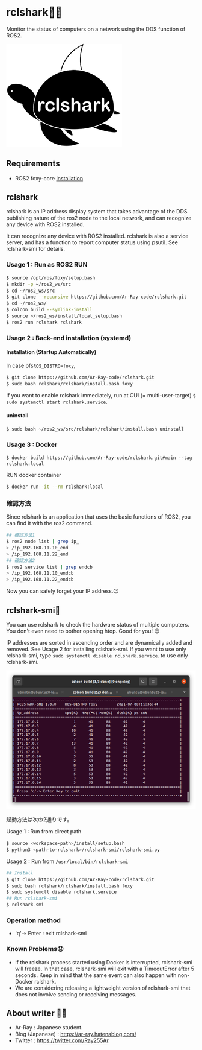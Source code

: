 # rclshark:turtle::shark:

Monitor the status of computers on a network using the DDS function of ROS2.

<img src="images_for_readme/rclshark_swim.png" alt="rclshark_swim" style="zoom: 33%;" />

## Requirements

- ROS2 foxy-core [Installation](https://docs.ros.org/en/foxy/Installation.html)

## rclshark

rclshark is an IP address display system that takes advantage of the DDS publishing nature of the ros2 node to the local network, and can recognize any device with ROS2 installed.

It can recognize any device with ROS2 installed. rclshark is also a service server, and has a function to report computer status using psutil. See rclshark-smi for details.


### Usage 1 : Run as ROS2 RUN

```bash
$ source /opt/ros/foxy/setup.bash
$ mkdir -p ~/ros2_ws/src
$ cd ~/ros2_ws/src
$ git clone --recursive https://github.com/Ar-Ray-code/rclshark.git
$ cd ~/ros2_ws/
$ colcon build --symlink-install
$ source ~/ros2_ws/install/local_setup.bash
$ ros2 run rclshark rclshark
```

### Usage 2 : Back-end installation (systemd)

#### Installation (Startup Automatically)

In case of`$ROS_DISTRO=foxy`,

```bash
$ git clone https://github.com/Ar-Ray-code/rclshark.git
$ sudo bash rclshark/rclshark/install.bash foxy
```

If you want to enable rclshark immediately, run at CUI (= multi-user-target) `$ sudo systemctl start rclshark.service`.

#### uninstall

```bash
$ sudo bash ~/ros2_ws/src/rclshark/rclshark/install.bash uninstall
```

### Usage 3 : Docker

```text
$ docker build https://github.com/Ar-Ray-code/rclshark.git#main --tag rclshark:local
```

RUN docker container
```bash
$ docker run -it --rm rclshark:local
```

### 確認方法

Since rclshark is an application that uses the basic functions of ROS2, you can find it with the ros2 command.

```bash
## 確認方法1
$ ros2 node list | grep ip_
> /ip_192.168.11.10_end
> /ip_192.168.11.22_end
## 確認方法2
$ ros2 service list | grep endcb
> /ip_192.168.11.10_endcb
> /ip_192.168.11.22_endcb
```

Now you can safely forget your IP address.:wink:

## rclshark-smi:shark:

You can use rclshark to check the hardware status of multiple computers. You don't even need to bother opening htop. Good for you! :blush:

IP addresses are sorted in ascending order and are dynamically added and removed. See Usage 2 for installing rclshark-smi. If you want to use only rclshark-smi, type `sudo systemctl disable rclshark.service`. to use only rclshark-smi.

![rclshark-smi-docker](images_for_readme/rclshark-smi-docker.png)

起動方法は次の2通りです。

Usage 1 : Run from direct path

```bash
$ source <workspace-path>/install/setup.bash
$ python3 <path-to-rclshark>/rclshark-smi/rclshark-smi.py
```

Usage 2 : Run from `/usr/local/bin/rclshark-smi`

```bash
## Install
$ git clone https://github.com/Ar-Ray-code/rclshark.git
$ sudo bash rclshark/rclshark/install.bash foxy
$ sudo systemctl disable rclshark.service
## Run rclshark-smi
$ rclshark-smi
```

### Operation method

- 'q'-> Enter : exit rclshark-smi

### Known Problems:disappointed:

- If the rclshark process started using Docker is interrupted, rclshark-smi will freeze. In that case, rclshark-smi will exit with a TimeoutError after 5 seconds. Keep in mind that the same event can also happen with non-Docker rclshark.
- We are considering releasing a lightweight version of rclshark-smi that does not involve sending or receiving messages.


## About writer :turtle::shark:

- Ar-Ray : Japanese student.
- Blog (Japanese) : https://ar-ray.hatenablog.com/
- Twitter : https://twitter.com/Ray255Ar

